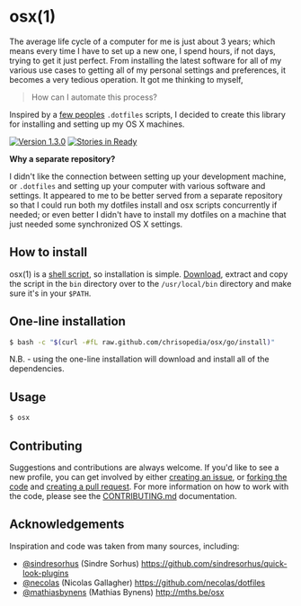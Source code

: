 # osx(1)

The average life cycle of a computer for me is just about 3 years; which means every time I have to set up a new one, I spend hours, if not days, trying to get it just perfect. From installing the latest software for all of my various use cases to getting all of my personal settings and preferences, it becomes a very tedious operation.  It got me thinking to myself,

> How can I automate this process?

Inspired by a [few peoples](#acknowledgements) `.dotfiles` scripts, I decided to create this library for installing and setting up my OS X machines.

[![Version 1.3.0](http://img.shields.io/badge/version-1.3.0-brightgreen.svg)](https://github.com/chrisopedia/bash/releases/tag/1.3.0) [![Stories in Ready](https://badge.waffle.io/chrisopedia/osx.png?label=Ready)](http://waffle.io/chrisopedia/osx)


**Why a separate repository?**

I didn't like the connection between setting up your development machine, or `.dotfiles` and setting up your computer with various software and settings.  It appeared to me to be better served from a separate repository so that I could run both my dotfiles install and osx scripts concurrently if needed; or even better I didn't have to install my dotfiles on a machine that just needed some synchronized OS X settings.

## How to install

osx(1) is a [shell script][bin], so installation is simple.  [Download][download], extract and copy the script in the `bin` directory over to the `/usr/local/bin` directory and make sure it's in your `$PATH`.

## One-line installation

```bash
$ bash -c "$(curl -#fL raw.github.com/chrisopedia/osx/go/install)"
```

N.B. - using the one-line installation will download and install all of the dependencies.

## Usage

```bash
$ osx
```

## Contributing

Suggestions and contributions are always welcome.  If you'd like to see a new profile, you can get involved by either [creating an issue](https://github.com/chrisopedia/osx/issues/new), or [forking the code](https://github.com/chrisopedia/osx/fork) and [creating a pull request](https://github.com/chrisopedia/osx/compare/). For more information on how to work with the code, please see the [CONTRIBUTING.md](https://github.com/chrisopedia/osx/blob/master/CONTRIBUTING.md) documentation.

## Acknowledgements

Inspiration and code was taken from many sources, including:

* [@sindresorhus](https://github.com/sindresorhus) (Sindre Sorhus) https://github.com/sindresorhus/quick-look-plugins
* [@necolas](https://github.com/necolas) (Nicolas Gallagher) https://github.com/necolas/dotfiles
* [@mathiasbynens](https://github.com/mathiasbynens) (Mathias Bynens) http://mths.be/osx

[bin]: https://github.com/chrisopedia/clone-all/blob/master/clone-all
[download]: https://github.com/chrisopedia/clone-all/archive/master.zip
